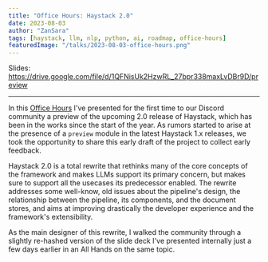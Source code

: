 ```yaml
---
title: "Office Hours: Haystack 2.0"
date: 2023-08-03
author: "ZanSara"
tags: [haystack, llm, nlp, python, ai, roadmap, office-hours]
featuredImage: "/talks/2023-08-03-office-hours.png"
---
```


Slides: https://drive.google.com/file/d/1QFNisUk2HzwRL_27bpr338maxLvDBr9D/preview

---

In this [Office Hours](https://discord.com/invite/VBpFzsgRVF) I've presented for the first time to our Discord community a preview of the upcoming 2.0 release of Haystack, which has been in the works since the start of the year. As rumors started to arise at the presence of a `preview` module in the latest Haystack 1.x releases, we took the opportunity to share this early draft of the project to collect early feedback.

Haystack 2.0 is a total rewrite that rethinks many of the core concepts of the framework and makes LLMs support its primary concern, but makes sure to support all the usecases its predecessor enabled. The rewrite addresses some well-know, old issues about the pipeline's design, the relationship between the pipeline, its components, and the document stores, and aims at improving drastically the developer experience and the framework's extensibility.

As the main designer of this rewrite, I walked the community through a slightly re-hashed version of the slide deck I've presented internally just a few days earlier in an All Hands on the same topic.